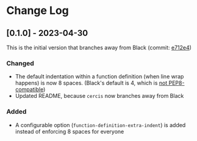 # Change Log

## [0.1.0] - 2023-04-30

This is the initial version that branches away from Black (commit: [e712e4](https://github.com/psf/black/commit/e712e48e06420d9240ce95c81acfcf6f11d14c83))

### Changed
* The default indentation within a function definition (when line wrap happens) is now 8 spaces. (Black's default is 4, which is [not PEP8-compatible](https://github.com/psf/black/issues/1127))
* Updated README, because `cercis` now branches away from Black

### Added
* A configurable option (`function-definition-extra-indent`) is added instead of enforcing 8 spaces for everyone
